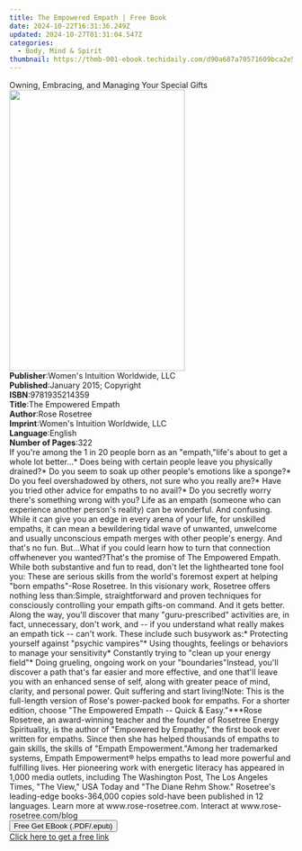 ```yaml
---
title: The Empowered Empath | Free Book
date: 2024-10-22T16:31:36.249Z
updated: 2024-10-27T01:31:04.547Z
categories:
  - Body, Mind & Spirit
thumbnail: https://thmb-001-ebook.techidaily.com/d90a687a70571609bca2e5a2067a15a597e2bc95a9efb0be50c38842da05275d.jpg
---
```

<main id="book-container">
  <div class="flex flex-col">
    <div class="book-brief flex-1 py-6 px-4 sm:p-6 md:py-10 md:px-8">
      <!-- brief-->
      <div class="book-brief-main">
        Owning, Embracing, and Managing Your Special Gifts
      </div>
    </div>
    <div
      class="book-meta-info flex-1 grid gap-4 col-start-1 col-end-3 row-start-1 sm:mb-6 sm:grid-cols-4 lg:gap-6 lg:col-start-2 lg:row-end-6 lg:row-span-6 lg:mb-0"
    >
      <div
        class="book-meta-info-left place-content-center mt-4 p-4 text-sm leading-6 col-start-2 col-span-2 dark:text-slate-400"
      >
        <img
          class="w-full h-500 object-cover rounded-lg sm:h-255 sm:col-span-2 lg:col-span-full"
          src="https://img-001-ebook.techidaily.com/d0e39ce4e0dddbdb95699fb7281ffdc303ad64e796264eb70e7a27667c24771d.jpg"
          alt=""
          width="312"
          height="500"
        />
      </div>
      <div
        class="book-meta-info-right mt-2 col-start-1 row-start-2 col-span-3 self-center"
      >
        <!-- meta data  -->
        <div class="flex flex-col px-4 md:px-8">
          <div class="flex-1">
            <strong>Publisher</strong>:<span class="px-2"
              >Women&#39;s Intuition Worldwide, LLC</span
            >
          </div>
          <div class="flex-1">
            <strong>Published</strong>:<span class="px-2"
              >January 2015; Copyright</span
            >
          </div>
          <div class="flex-1">
            <strong>ISBN</strong>:<span class="px-2">9781935214359</span>
          </div>
          <div class="flex-1">
            <strong>Title</strong>:<span class="px-2"
              >The Empowered Empath</span
            >
          </div>
          <div class="flex-1">
            <strong>Author</strong>:<span class="px-2">Rose Rosetree</span>
          </div>
          <div class="flex-1">
            <strong>Imprint</strong>:<span class="px-2"
              >Women&#39;s Intuition Worldwide, LLC</span
            >
          </div>
          <div class="flex-1">
            <strong>Language</strong>:<span class="px-2">English</span>
          </div>
          <div class="flex-1">
            <strong>Number of Pages</strong>:<span class="px-2">322</span>
          </div>
        </div>
      </div>
    </div>
    <div class="book-description flex-1 py-6 px-4 sm:p-6 md:py-10 md:px-8">
      <div class="book-description-main">
        <div accordion-content="" id="description">
          If you're among the 1 in 20 people born as an "empath,"life's about to
          get a whole lot better...* Does being with certain people leave you
          physically drained?* Do you seem to soak up other people's emotions
          like a sponge?* Do you feel overshadowed by others, not sure who you
          really are?* Have you tried other advice for empaths to no avail?* Do
          you secretly worry there's something wrong with you? Life as an empath
          (someone who can experience another person's reality) can be
          wonderful. And confusing. While it can give you an edge in every arena
          of your life, for unskilled empaths, it can mean a bewildering tidal
          wave of unwanted, unwelcome and usually unconscious empath merges with
          other people's energy. And that's no fun. But...What if you could
          learn how to turn that connection offwhenever you wanted?That's the
          promise of The Empowered Empath. While both substantive and fun to
          read, don't let the lighthearted tone fool you: These are serious
          skills from the world's foremost expert at helping "born empaths"-Rose
          Rosetree. In this visionary work, Rosetree offers nothing less
          than:Simple, straightforward and proven techniques for consciously
          controlling your empath gifts-on command. And it gets better. Along
          the way, you'll discover that many "guru-prescribed" activities are,
          in fact, unnecessary, don't work, and -- if you understand what really
          makes an empath tick -- can't work. These include such busywork as:*
          Protecting yourself against "psychic vampires"* Using thoughts,
          feelings or behaviors to manage your sensitivity* Constantly trying to
          "clean up your energy field"* Doing grueling, ongoing work on your
          "boundaries"Instead, you'll discover a path that's far easier and more
          effective, and one that'll leave you with an enhanced sense of self,
          along with greater peace of mind, clarity, and personal power. Quit
          suffering and start living!Note: This is the full-length version of
          Rose's power-packed book for empaths. For a shorter edition, choose
          "The Empowered Empath -- Quick &amp; Easy."***Rose Rosetree, an
          award-winning teacher and the founder of Rosetree Energy Spirituality,
          is the author of "Empowered by Empathy," the first book ever written
          for empaths. Since then she has helped thousands of empaths to gain
          skills, the skills of "Empath Empowerment."Among her trademarked
          systems, Empath Empowerment® helps empaths to lead more powerful and
          fulfilling lives. Her pioneering work with energetic literacy has
          appeared in 1,000 media outlets, including The Washington Post, The
          Los Angeles Times, "The View," USA Today and "The Diane Rehm Show."
          Rosetree's leading-edge books-364,000 copies sold-have been published
          in 12 languages. Learn more at www.rose-rosetree.com. Interact at
          www.rose-rosetree.com/blog
        </div>
        <div class="accordion-fader"></div>
      </div>
    </div>
    <div class="book-excerpts flex-1 py-6 px-4 sm:p-6 md:py-10 md:px-8"></div>
    <div
      class="book-about-author flex-1 py-6 px-4 sm:p-6 md:py-10 md:px-8"
    ></div>
    <div class="book-free-get flex-1 py-6 px-4 sm:p-6 md:py-10 md:px-8">
      <button
        id="btn-free-get"
        class="bg-blue-500 hover:bg-blue-700 text-white font-bold py-2 px-4 rounded"
      >
        Free Get EBook (.PDF/.epub)
      </button>
      <div id="countdown-display" class="px-2 text-lg mt-2"></div>
      <a
        id="free-link"
        class="hidden bg-blue-500 hover:bg-blue-700 text-white font-bold py-2 px-4 rounded"
        href="https://www.ebooks.com/en-us/book/209839145/the-empowered-empath/rose-rosetree/"
        target="_blank"
        >Click here to get a free link</a
      >
    </div>
    <script>
      let countdownTime = 0;
      let countdownInterval = null;
      document
        .getElementById('btn-free-get')
        .addEventListener('click', startCountdown);
      function startCountdown() {
        countdownTime = new Date().getTime() + 60000 * 3;
        countdownInterval = setInterval(updateCountdown, 1000);
        document.getElementById('btn-free-get').disabled = true;
        document
          .getElementById('btn-free-get')
          .classList.add('bg-gray-500', 'cursor-not-allowed');
      }
      function updateCountdown() {
        let currentTime = new Date().getTime();
        let timeLeft = countdownTime - currentTime;
        let secondsLeft = Math.floor(timeLeft / 1000);
        document.getElementById('countdown-display').innerHTML =
          `Remaining time: ${secondsLeft} seconds.`;
        if (secondsLeft <= 0) {
          clearInterval(countdownInterval);
          document.getElementById('btn-free-get').classList.add('hidden');
          document.getElementById('free-link').classList.remove('hidden');
          document.getElementById('countdown-display').innerHTML = '';
        }
      }
    </script>
  </div>
</main>

<ins class="adsbygoogle"
      style="display:block"
      data-ad-client="ca-pub-7571918770474297"
      data-ad-slot="8358498916"
      data-ad-format="auto"
      data-full-width-responsive="true"></ins>
    